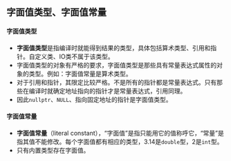 ## 字面值类型、字面值常量
#### 字面值类型
-  **字面值类型**是指编译时就能得到结果的类型，具体包括算术类型、引用和指针。自定义类、IO类不属于该类型。
-  字面值类型的对象有严格的要求，字面值类型是那些具有常量表达式属性的对象的类型。例如：字面值常量是算术类型。
-  对于引用和指针，其限定比较严格。不是所有的指针都是常量表达式。只有那些在编译时就确定地址指向的指针才是常量表达式，引用同理。
-  因此`nullptr`、`NULL`、指向固定地址的指针是字面值类型。

#### 字面值常量
- **字面值常量**（literal constant），“字面值”是指只能用它的值称呼它，“常量”是指其值不能修改。每个字面值都有相应的类型，3.14是`double`型，2是`int`型。
- 只有内置类型存在字面值。